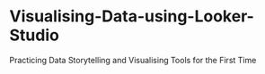 # Visualising-Data-using-Looker-Studio
Practicing Data Storytelling and Visualising Tools for the First Time
